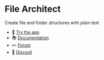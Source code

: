 # File Architect

Create file and folder structures with plain text

- 🚀 [Try the app](https://filearchitect.app)  
- 📚 [Documentation](https://filearchitect.com/docs)  
- ✏️ [Forum](https://filearchitect.userjot.com/)
- 💬 [Discord]([https://discord.gg/yourinvite](https://discord.gg/H7DEkuAV))
